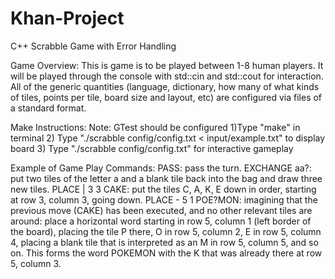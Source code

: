 # Khan-Project
C++ Scrabble Game with Error Handling 

Game Overview:
This is game is to be played between 1-8 human players. It will be played through the console with std::cin and std::cout for interaction. All of the generic quantities (language, dictionary, how many of what kinds of tiles, points per tile, board size and layout, etc) are configured via files of a standard format.

Make Instructions:
Note: GTest should be configured
1)Type "make" in terminal
2) Type "./scrabble config/config.txt  < input/example.txt" to display board
3) Type "./scrabble config/config.txt" for interactive gameplay

Example of Game Play Commands:
PASS: pass the turn.
EXCHANGE aa?: put two tiles of the letter a and a blank tile back into the bag and draw three new tiles.
PLACE | 3 3 CAKE: put the tiles C, A, K, E down in order, starting at row 3, column 3, going down.
PLACE - 5 1 POE?MON: imagining that the previous move (CAKE) has been executed, and no other relevant tiles are around: place a horizontal word starting in row 5, column 1 (left border of the board), placing the tile P there, O in row 5, column 2, E in row 5, column 4, placing a blank tile that is interpreted as an M in row 5, column 5, and so on. This forms the word POKEMON with the K that was already there at row 5, column 3.
